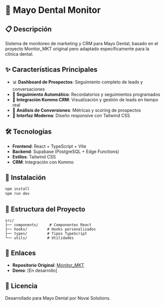 # 🦷 Mayo Dental Monitor

## 📋 Descripción

Sistema de monitoreo de marketing y CRM para Mayo Dental, basado en el proyecto Monitor_MKT original pero adaptado específicamente para la clínica dental.

## ✨ Características Principales

- 📊 **Dashboard de Prospectos**: Seguimiento completo de leads y conversaciones
- 🔄 **Seguimiento Automático**: Recordatorios y seguimientos programados
- 📱 **Integración Kommo CRM**: Visualización y gestión de leads en tiempo real
- 🎯 **Análisis de Conversiones**: Métricas y scoring de prospectos
- 🚀 **Interfaz Moderna**: Diseño responsive con Tailwind CSS

## 🛠️ Tecnologías

- **Frontend**: React + TypeScript + Vite
- **Backend**: Supabase (PostgreSQL + Edge Functions)
- **Estilos**: Tailwind CSS
- **CRM**: Integración con Kommo

## 🚀 Instalación

```bash
npm install
npm run dev
```

## 📁 Estructura del Proyecto

```
src/
├── components/     # Componentes React
├── hooks/         # Hooks personalizados
├── types/         # Tipos TypeScript
└── utils/         # Utilidades
```

## 🔗 Enlaces

- **Repositorio Original**: [Monitor_MKT](https://github.com/Novaisolutions/Monitor_MKT)
- **Demo**: [En desarrollo]

## 📝 Licencia

Desarrollado para Mayo Dental por Novai Solutions.